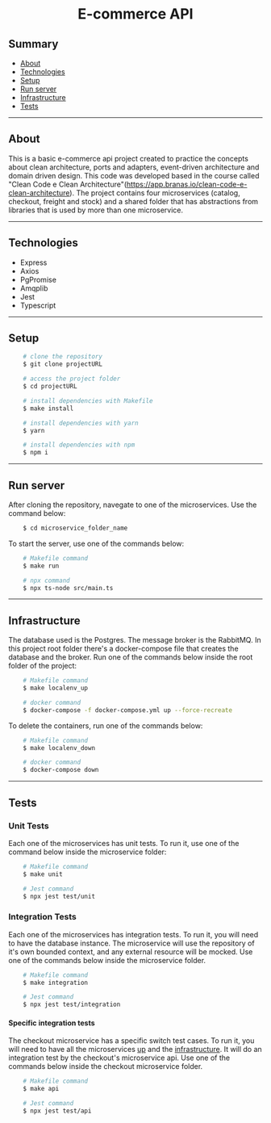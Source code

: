 <h1 align="center"> E-commerce API </h1>

## Summary
- [About](#About)
- [Technologies](#Technologies)
- [Setup](#Setup)
- [Run server](#Run-server)
- [Infrastructure](#Infrastructure)
- [Tests](#Tests)

---
<a id="About"></a> 
## About 

This is a basic e-commerce api project created to practice the concepts about clean architecture, ports and adapters, event-driven architecture and domain driven design. This code was developed based in the course called "Clean Code e Clean Architecture"(https://app.branas.io/clean-code-e-clean-architecture). The project contains four microservices (catalog, checkout, freight and stock) and a shared folder that has abstractions from libraries that is used by more than one microservice. 

---
<a id="Technologies"></a> 
## Technologies

- Express
- Axios
- PgPromise
- Amqplib
- Jest
- Typescript

---

<a id="Setup"></a> 
## Setup

```bash
    # clone the repository
    $ git clone projectURL
``` 

```bash
    # access the project folder
    $ cd projectURL
```

```bash
    # install dependencies with Makefile
    $ make install
```

```bash
    # install dependencies with yarn
    $ yarn
```
```bash
    # install dependencies with npm
    $ npm i
```
---
<a id="Run-server"></a> 
## Run server

After cloning the repository, navegate to one of the microservices. Use the command below: 

```bash
    $ cd microservice_folder_name
```

To start the server, use one of the commands below: 

```bash
    # Makefile command
    $ make run
```

```bash
    # npx command
    $ npx ts-node src/main.ts
```

---
<a id="Infrastructure"></a> 
## Infrastructure

The database used is the Postgres. The message broker is the RabbitMQ. In this project root folder there's a docker-compose file that creates the database and the broker. Run one of the commands below inside the root folder of the project:

```bash
    # Makefile command
    $ make localenv_up
```

```bash
    # docker command
    $ docker-compose -f docker-compose.yml up --force-recreate 
```

To delete the containers, run one of the commands below: 

```bash
    # Makefile command
    $ make localenv_down
```

```bash
    # docker command
    $ docker-compose down
```

---

<a id="Tests"></a> 
## Tests

### Unit Tests

Each one of the microservices has unit tests. To run it, use one of the command below inside the microservice folder:

```bash
    # Makefile command
    $ make unit
```

```bash
    # Jest command
    $ npx jest test/unit
```

### Integration Tests

Each one of the microservices has integration tests. To run it, you will need to have the database instance. 
The microservice will use the repository of it's own bounded context, and any external resource will be mocked.
Use one of the commands below inside the microservice folder.

```bash
    # Makefile command
    $ make integration
```

```bash
    # Jest command
    $ npx jest test/integration
```

#### Specific integration tests

The checkout microservice has a specific switch test cases. To run it, you will need to have all the microservices [up](#Run-server) and the [infrastructure](#Infrastructure). It will do an integration test by the checkout's microservice api.
Use one of the commands below inside the checkout microservice folder.

```bash
    # Makefile command
    $ make api
```

```bash
    # Jest command
    $ npx jest test/api 
```